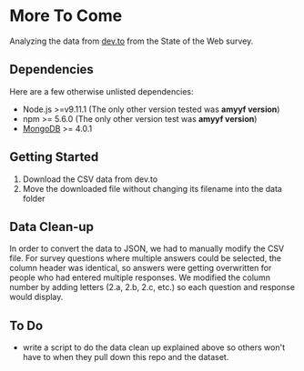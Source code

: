 # More To Come

Analyzing the data from [dev.to](https://dev.to/devteam/state-of-the-web-data---call-for-analysis-2o75) from the State of the Web survey.

## Dependencies

Here are a few otherwise unlisted dependencies:
- Node.js >=v9.11.1 (The only other version tested was __amyyf version__)
- npm >= 5.6.0 (The only other version test was __amyyf version__)
- [MongoDB](https://docs.mongodb.com/manual/tutorial/install-mongodb-on-os-x/) >= 4.0.1

## Getting Started

1. Download the CSV data from dev.to
1. Move the downloaded file without changing its filename into the data folder

## Data Clean-up

In order to convert the data to JSON, we had to manually modify the CSV file. For survey questions where multiple answers could be selected, the column header was identical, so answers were getting overwritten for people who had entered multiple responses. We modified the column number by adding letters (2.a, 2.b, 2.c, etc.) so each question and response would display.


## To Do

- write a script to do the data clean up explained above so others won't have to when they pull down this repo and the dataset.